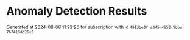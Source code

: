 # Anomaly Detection Results


<sup>Generated at 2024-08-08 11:22:20 for subscription with id `4913be3f-a345-4652-9bba-767418dd25e3`</sup>

